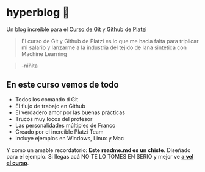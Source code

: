 # hyperblog 💚
Un blog increíble para el  [Curso de Git y Github](https://platzi.com/clases/git-github/ "Curso de Git y Github") de [Platzi](https://platzi.com/ "Platzi")

> El curso de Git y Github de Platzi es lo que me hacia falta para triplicar mi salario y lanzarme a la industria del tejido de lana sintetica con Machine Learning

> -niñita

## En este curso vemos de todo

*  Todos los comando d Git
* El flujo de trabajo en Github
* El verdadero amor por las buenas prácticas
* Trucos muy locos del profesor
* Las personalidades múltiples de Franco
* Creado por el increíble Platzi Team
* Incluye ejemplos en Windows, Linux y Mac

Y como un amable recordatorio: **Este readme.md es un chiste**. Diseñado para el ejemplo. Si llegas acá NO TE LO TOMES EN SERIO y mejor ve [**a vel el curso**](https://platzi.com/cursos/git-github/ "a vel el curso").